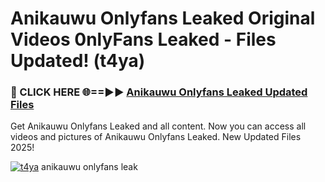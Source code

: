 # Anikauwu Onlyfans Leaked Original Videos 0nlyFans Leaked - Files Updated! (t4ya)

<h3>🔴 CLICK HERE 🌐==►► <a href="https://tinyurl.com/x26r9saj" rel="nofollow">Anikauwu Onlyfans Leaked Updated Files</a></h3>

Get Anikauwu Onlyfans Leaked and all content. Now you can access all videos and pictures of Anikauwu Onlyfans Leaked. New Updated Files 2025!

[![t4ya](https://i.imgur.com/LkgZPqh.gif)](https://tinyurl.com/x26r9saj)
anikauwu onlyfans leak